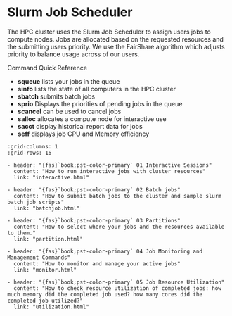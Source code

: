 # Slurm Job Scheduler

The HPC cluster uses the Slurm Job Scheduler to assign users jobs to compute nodes.  Jobs are allocated based on the 
requested resources and the submitting users priority.  We use the FairShare algorithm which adjusts priority to 
balance usage across of our users.

Command Quick Reference
- **squeue** lists your jobs in the queue
- **sinfo** lists the state of all computers in the HPC cluster
- **sbatch** submits batch jobs
- **sprio** Displays the priorities of pending jobs in the queue
- **scancel** can be used to cancel jobs
- **salloc** allocates a compute node for interactive use
- **sacct** display historical report data for jobs
- **seff** displays job CPU and Memory efficiency

```{gallery-grid}
:grid-columns: 1
:grid-rows: 16

- header: "{fas}`book;pst-color-primary` 01 Interactive Sessions"
  content: "How to run interactive jobs with cluster resources"
  link: "interactive.html"

- header: "{fas}`book;pst-color-primary` 02 Batch jobs"
  content: "How to submit batch jobs to the cluster and sample slurm batch job scripts"
  link: "batchjob.html"

- header: "{fas}`book;pst-color-primary` 03 Partitions"
  content: "How to select where your jobs and the resources available to them."
  link: "partition.html"

- header: "{fas}`book;pst-color-primary` 04 Job Monitoring and Management Commands"
  content: "How to monitor and manage your active jobs"
  link: "monitor.html"

- header: "{fas}`book;pst-color-primary` 05 Job Resource Utilization"
  content: "How to check resource utilization of completed jobs: how much memory did the completed job used? how many cores did the completed job utilized?"
  link: "utilization.html"


```


